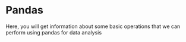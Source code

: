 # Pandas
Here, you will get information about some basic operations that we can perform using pandas for data analysis 
